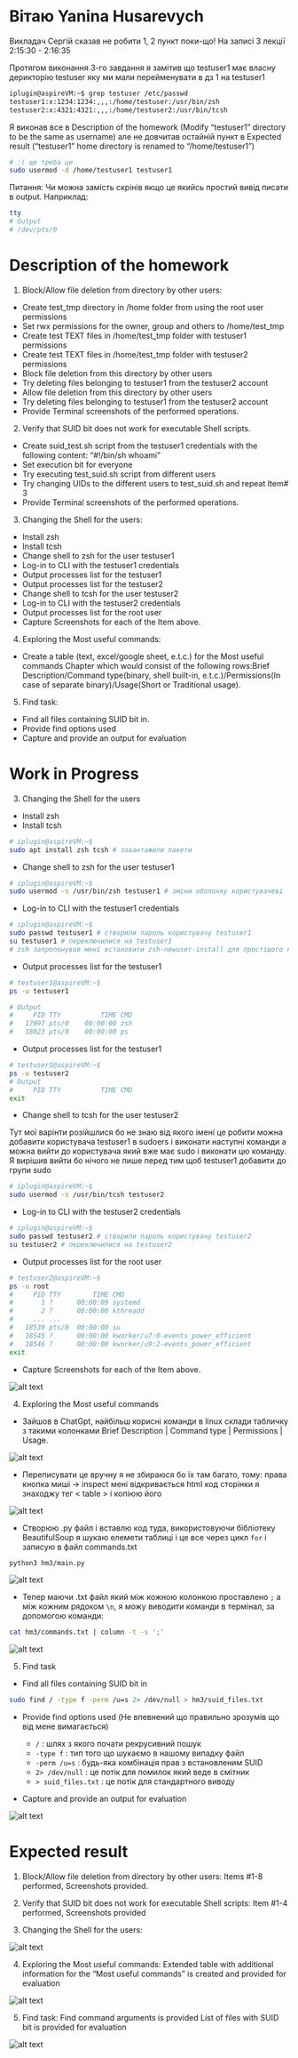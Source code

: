 # Вітаю Yanina Husarevych
Викладач Сергій сказав не робити 1, 2 пункт поки-що! На записі 3 лекції 2:15:30 - 2:16:35

Протягом виконання 3-го завдання я замітив що testuser1 має власну дерикторію testuser яку ми мали перейменувати в дз 1 на testuser1
``` Bash
iplugin@aspireVM:~$ grep testuser /etc/passwd
testuser1:x:1234:1234:,,,:/home/testuser:/usr/bin/zsh
testuser2:x:4321:4321:,,,:/home/testuser2:/usr/bin/tcsh
```
Я виконав все в Description of the homework (Modify “testuser1” directory to be the same as username) але не довчитав остайній пункт в Expected result (“testuser1” home directory is renamed to “/home/testuser1”)
``` Bash
# :( ще треба це
sudo usermod -d /home/testuser1 testuser1
```

Питання: Чи можна замість скрінів якщо це якийсь простий вивід писати в output. Наприклад:
``` Bash
tty
# Output
# /dev/pts/0
```

# Description of the homework
1. Block/Allow file deletion from directory by other users:
- Create test_tmp directory in /home folder from using the root user permissions
- Set rwx permissions for the owner, group and others to /home/test_tmp
- Create test TEXT files in /home/test_tmp folder with testuser1 permissions
- Create test TEXT files in /home/test_tmp folder with testuser2 permissions
- Block file deletion from this directory by other users
- Try deleting files belonging to testuser1 from the testuser2 account
- Allow file deletion from this directory by other users
- Try deleting files belonging to testuser1 from the testuser2 account
- Provide Terminal screenshots of the performed operations.

2. Verify that SUID bit does not work for executable Shell scripts.
- Create suid_test.sh script from the testuser1 credentials with the following content: “#!/bin/sh whoami”
- Set execution bit for everyone
- Try executing test_suid.sh script from different users
- Try changing UIDs to the different users to test_suid.sh and repeat Item# 3
- Provide Terminal screenshots of the performed operations.

3. Changing the Shell for the users:
- Install zsh
- Install tcsh
- Change shell to zsh for the user testuser1
- Log-in to CLI with the testuser1 credentials
- Output processes list for the testuser1
- Output processes list for the testuser2
- Change shell to tcsh for the user testuser2
- Log-in to CLI with the testuser2 credentials
- Output processes list for the root user
- Capture Screenshots for each of the Item above.

4. Exploring the Most useful commands:
- Create a table (text, excel/google sheet, e.t.c.) for the Most useful commands Chapter which would consist of the following rows:Brief Description/Command type(binary, shell built-in, e.t.c.)/Permissions(In case of separate binary)/Usage(Short or Traditional usage).

5. Find task:
- Find all files containing SUID bit in.
- Provide find options used
- Capture and provide an output for evaluation

# Work in Progress

3. Changing the Shell for the users
- Install zsh
- Install tcsh
``` Bash VM
# iplugin@aspireVM:~$
sudo apt install zsh tcsh # завантажили пакети
```

- Change shell to zsh for the user testuser1
``` Bash VM
# iplugin@aspireVM:~$
sudo usermod -s /usr/bin/zsh testuser1 # зміни оболонку користувачеві
```

- Log-in to CLI with the testuser1 credentials
``` Bash VM
# iplugin@aspireVM:~$
sudo passwd testuser1 # створили пароль користувачу testuser1
su testuser1 # переключилися на testuser1
# zsh запропонував мені встановити zsh-newuser-install для простішого користування новим користувачам (не встановив)
```

- Output processes list for the testuser1
``` Bash VM
# testuser1@aspireVM:~$
ps -u testuser1

# Output
#     PID TTY          TIME CMD
#   17997 pts/0    00:00:00 zsh
#   18023 pts/0    00:00:00 ps
```

- Output processes list for the testuser1
``` Bash VM
# testuser1@aspireVM:~$
ps -u testuser2
# Output
#     PID TTY          TIME CMD
exit
```

- Change shell to tcsh for the user testuser2

Тут мої варінти розійшлися бо не знаю від якого імені це робити можна добавити користувача testuser1 в sudoers і виконати наступні команди а можна вийти до користувача який вже має sudo і виконати цю команду. Я вирішив вийти бо нічого не пише перед тим щоб testuser1 добавити до групи sudo
``` Bash VM
# iplugin@aspireVM:~$ 
sudo usermod -s /usr/bin/tcsh testuser2
```

- Log-in to CLI with the testuser2 credentials
``` Bash VM
# iplugin@aspireVM:~$
sudo passwd testuser2 # створили пароль користувачу testuser2
su testuser2 # переключилися на testuser2
```

- Output processes list for the root user
``` Bash VM
# testuser2@aspireVM:~$
ps -u root
#     PID TTY        TIME CMD
#       1 ?      00:00:09 systemd
#       2 ?      00:00:00 kthreadd
#     ... ...
#   18539 pts/0  00:00:00 su
#   18545 ?      00:00:00 kworker/u7:0-events_power_efficient
#   18546 ?      00:00:00 kworker/u9:2-events_power_efficient
exit
```

- Capture Screenshots for each of the Item above.

![alt text](screen/image-0.png)

4. Exploring the Most useful commands

- Зайшов в ChatGpt, найбільш корисні команди в linux склади табличку з такими колонками Brief Description | Command type | Permissions | Usage.

![alt text](screen/image.png)

- Переписувати це вручну я не збираюся бо їх там багато, тому: права кнопка миші -> inspect мені відкривається html код сторінки я знаходжу тег < table > і копіюю його

![alt text](screen/image-1.png)

- Створюю .py файл і вставлю код туда, використовуючи бібліотеку BeautifulSoup я шукаю елемети таблиці і це все через цикл `for` і записую в файл commands.txt
``` Bash
python3 hm3/main.py
```

![alt text](screen/image-2.png)

- Тепер маючи .txt файл який між кожною колонкою проставлено `;` а між кожним рядоком `\n`, я можу виводити команди в термінал, за допомогою команди:
``` Bash
cat hm3/commands.txt | column -t -s ';'
```

![alt text](screen/image-5.png)

5. Find task
- Find all files containing SUID bit in
``` Bash
sudo find / -type f -perm /u=s 2> /dev/null > hm3/suid_files.txt
```

- Provide find options used (Не впевнений що правильно зрозумів що від мене вимагається)
    - `/` : шлях з якого почати рекрусивний пошук
    - `-type f` : тип того що шукаємо в нашому випадку файл
    - `-perm /u=s` : будь-яка комбінація прав з встановленим SUID
    - `2> /dev/null` : це потік для помилок який веде в смітник
    - `> suid_files.txt` : це потік для стандартного виводу

- Capture and provide an output for evaluation

![alt text](screen/image-3.png)


# Expected result
1. Block/Allow file deletion from directory by other users:
Items #1-8 performed, 
Screenshots provided.

2. Verify that SUID bit does not work for executable Shell scripts:
Item #1-4 performed,
Screenshots provided

3. Changing the Shell for the users:

![alt text](screen/image-0.png)

4. Exploring the Most useful commands:
Extended table with additional information for the “Most useful commands” is created and provided for evaluation

![alt text](screen/image-5.png)

5. Find task:
Find command arguments is provided
List of files with SUID bit is provided for evaluation

![alt text](screen/image-3.png)
